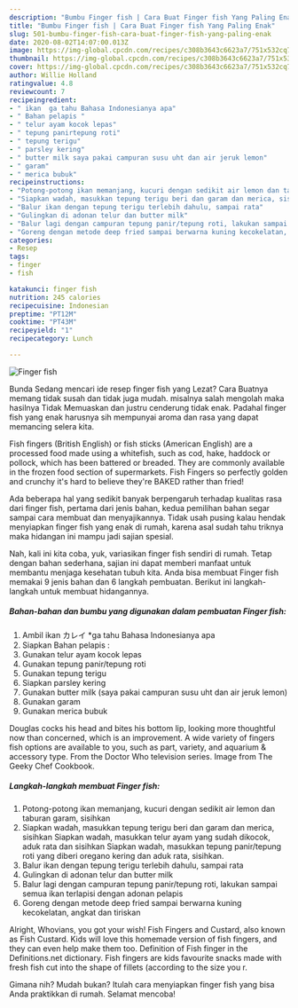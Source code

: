 ```yaml
---
description: "Bumbu Finger fish | Cara Buat Finger fish Yang Paling Enak"
title: "Bumbu Finger fish | Cara Buat Finger fish Yang Paling Enak"
slug: 501-bumbu-finger-fish-cara-buat-finger-fish-yang-paling-enak
date: 2020-08-02T14:07:00.013Z
image: https://img-global.cpcdn.com/recipes/c308b3643c6623a7/751x532cq70/finger-fish-foto-resep-utama.jpg
thumbnail: https://img-global.cpcdn.com/recipes/c308b3643c6623a7/751x532cq70/finger-fish-foto-resep-utama.jpg
cover: https://img-global.cpcdn.com/recipes/c308b3643c6623a7/751x532cq70/finger-fish-foto-resep-utama.jpg
author: Willie Holland
ratingvalue: 4.8
reviewcount: 7
recipeingredient:
- " ikan  ga tahu Bahasa Indonesianya apa"
- " Bahan pelapis "
- " telur ayam kocok lepas"
- " tepung panirtepung roti"
- " tepung terigu"
- " parsley kering"
- " butter milk saya pakai campuran susu uht dan air jeruk lemon"
- " garam"
- " merica bubuk"
recipeinstructions:
- "Potong-potong ikan memanjang, kucuri dengan sedikit air lemon dan taburan garam, sisihkan"
- "Siapkan wadah, masukkan tepung terigu beri dan garam dan merica, sisihkan Siapkan wadah, masukkan telur ayam yang sudah dikocok, aduk rata dan sisihkan Siapkan wadah, masukkan tepung panir/tepung roti yang diberi oregano kering dan aduk rata, sisihkan."
- "Balur ikan dengan tepung terigu terlebih dahulu, sampai rata"
- "Gulingkan di adonan telur dan butter milk"
- "Balur lagi dengan campuran tepung panir/tepung roti, lakukan sampai semua ikan terlapisi dengan adonan pelapis"
- "Goreng dengan metode deep fried sampai berwarna kuning kecokelatan, angkat dan tiriskan"
categories:
- Resep
tags:
- finger
- fish

katakunci: finger fish 
nutrition: 245 calories
recipecuisine: Indonesian
preptime: "PT12M"
cooktime: "PT43M"
recipeyield: "1"
recipecategory: Lunch

---
```



![Finger fish](https://img-global.cpcdn.com/recipes/c308b3643c6623a7/751x532cq70/finger-fish-foto-resep-utama.jpg)

Bunda Sedang mencari ide resep finger fish yang Lezat? Cara Buatnya memang tidak susah dan tidak juga mudah. misalnya salah mengolah maka hasilnya Tidak Memuaskan dan justru cenderung tidak enak. Padahal finger fish yang enak harusnya sih mempunyai aroma dan rasa yang dapat memancing selera kita.

Fish fingers (British English) or fish sticks (American English) are a processed food made using a whitefish, such as cod, hake, haddock or pollock, which has been battered or breaded. They are commonly available in the frozen food section of supermarkets. Fish Fingers so perfectly golden and crunchy it&#39;s hard to believe they&#39;re BAKED rather than fried!

Ada beberapa hal yang sedikit banyak berpengaruh terhadap kualitas rasa dari finger fish, pertama dari jenis bahan, kedua pemilihan bahan segar sampai cara membuat dan menyajikannya. Tidak usah pusing kalau hendak menyiapkan finger fish yang enak di rumah, karena asal sudah tahu triknya maka hidangan ini mampu jadi sajian spesial.


Nah, kali ini kita coba, yuk, variasikan finger fish sendiri di rumah. Tetap dengan bahan sederhana, sajian ini dapat memberi manfaat untuk membantu menjaga kesehatan tubuh kita. Anda bisa membuat Finger fish memakai 9 jenis bahan dan 6 langkah pembuatan. Berikut ini langkah-langkah untuk membuat hidangannya.

<!--inarticleads1-->

##### Bahan-bahan dan bumbu yang digunakan dalam pembuatan Finger fish:

1. Ambil  ikan カレイ *ga tahu Bahasa Indonesianya apa
1. Siapkan  Bahan pelapis :
1. Gunakan  telur ayam kocok lepas
1. Gunakan  tepung panir/tepung roti
1. Gunakan  tepung terigu
1. Siapkan  parsley kering
1. Gunakan  butter milk (saya pakai campuran susu uht dan air jeruk lemon)
1. Gunakan  garam
1. Gunakan  merica bubuk


Douglas cocks his head and bites his bottom lip, looking more thoughtful now than concerned, which is an improvement. A wide variety of fingers fish options are available to you, such as part, variety, and aquarium &amp; accessory type. From the Doctor Who television series. Image from The Geeky Chef Cookbook. 

<!--inarticleads2-->

##### Langkah-langkah membuat Finger fish:

1. Potong-potong ikan memanjang, kucuri dengan sedikit air lemon dan taburan garam, sisihkan
1. Siapkan wadah, masukkan tepung terigu beri dan garam dan merica, sisihkan Siapkan wadah, masukkan telur ayam yang sudah dikocok, aduk rata dan sisihkan Siapkan wadah, masukkan tepung panir/tepung roti yang diberi oregano kering dan aduk rata, sisihkan.
1. Balur ikan dengan tepung terigu terlebih dahulu, sampai rata
1. Gulingkan di adonan telur dan butter milk
1. Balur lagi dengan campuran tepung panir/tepung roti, lakukan sampai semua ikan terlapisi dengan adonan pelapis
1. Goreng dengan metode deep fried sampai berwarna kuning kecokelatan, angkat dan tiriskan


Alright, Whovians, you got your wish! Fish Fingers and Custard, also known as Fish Custard. Kids will love this homemade version of fish fingers, and they can even help make them too. Definition of Fish finger in the Definitions.net dictionary. Fish fingers are kids favourite snacks made with fresh fish cut into the shape of fillets (according to the size you r. 

Gimana nih? Mudah bukan? Itulah cara menyiapkan finger fish yang bisa Anda praktikkan di rumah. Selamat mencoba!
